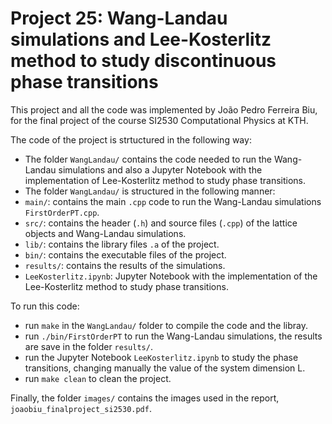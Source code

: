# Project 25: Wang-Landau simulations and Lee-Kosterlitz method to study discontinuous phase transitions

This project and all the code was implemented by João Pedro Ferreira Biu, for the final project of the course SI2530 Computational Physics at KTH.

The code of the project is strtuctured in the following way:
- The folder `WangLandau/` contains the code needed to run the Wang-Landau simulations and also a Jupyter Notebook with the implementation of Lee-Kosterlitz method to study phase transitions.
- The folder `WangLandau/` is structured in the following manner:
- `main/`: contains the main `.cpp` code to run the Wang-Landau simulations `FirstOrderPT.cpp`.
- `src/`: contains the header (`.h`) and source files (`.cpp`) of the lattice objects and Wang-Landau simulations.
- `lib/`: contains the library files `.a` of the project.
- `bin/`: contains the executable files of the project.
- `results/`: contains the results of the simulations.
- `LeeKosterlitz.ipynb`: Jupyter Notebook with the implementation of the Lee-Kosterlitz method to study phase transitions.

To run this code:
- run `make` in the `WangLandau/` folder to compile the code and the libray.
- run `./bin/FirstOrderPT` to run the Wang-Landau simulations, the results are save in the folder `results/`.
- run the Jupyter Notebook `LeeKosterlitz.ipynb` to study the phase transitions, changing manually the value of the system dimension L.
- run `make clean` to clean the project.

Finally, the folder `images/` contains the images used in the report, `joaobiu_finalproject_si2530.pdf`.
